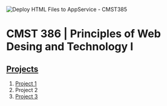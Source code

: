 ![Deploy HTML Files to AppService - CMST385](https://github.com/mkernsNCR/cmst385/workflows/Deploy%20HTML%20Files%20to%20AppService%20-%20CMST385/badge.svg)

# CMST 386 | Principles of Web Desing and Technology I

## [Projects](http://cmst385-mkerns5.azurewebsites.net/)

1. [Project 1](https://github.com/mkernsNCR/cmst385/tree/main/project1)
2. Project 2
3. [Project 3](https://github.com/mkernsNCR/cmst385/tree/main/project3)
